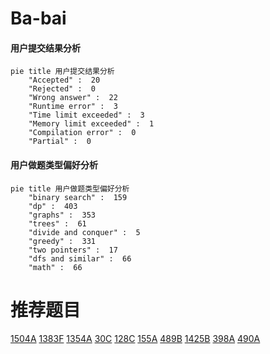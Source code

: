 # Ba-bai

<!-- tabs:start -->



#### **用户提交结果分析**

```mermaid
pie title 用户提交结果分析
    "Accepted" :  20
    "Rejected" :  0
    "Wrong answer" :  22
    "Runtime error" :  3
    "Time limit exceeded" :  3
    "Memory limit exceeded" :  1
    "Compilation error" :  0
    "Partial" :  0
```

#### **用户做题类型偏好分析**

```mermaid
pie title 用户做题类型偏好分析
    "binary search" :  159
    "dp" :  403
    "graphs" :  353
    "trees" :  61
    "divide and conquer" :  5
    "greedy" :  331
    "two pointers" :  17
    "dfs and similar" :  66
    "math" :  66
```



<!-- tabs:end -->
# 推荐题目
[1504A](https://codeforces.com/contest/1504/problem/A)
[1383F](https://codeforces.com/contest/1383/problem/F)
[1354A](https://codeforces.com/contest/1354/problem/A)
[30C](https://codeforces.com/contest/30/problem/C)
[128C](https://codeforces.com/contest/128/problem/C)
[155A](https://codeforces.com/contest/155/problem/A)
[489B](https://codeforces.com/contest/489/problem/B)
[1425B](https://codeforces.com/contest/1425/problem/B)
[398A](https://codeforces.com/contest/398/problem/A)
[490A](https://codeforces.com/contest/490/problem/A)
